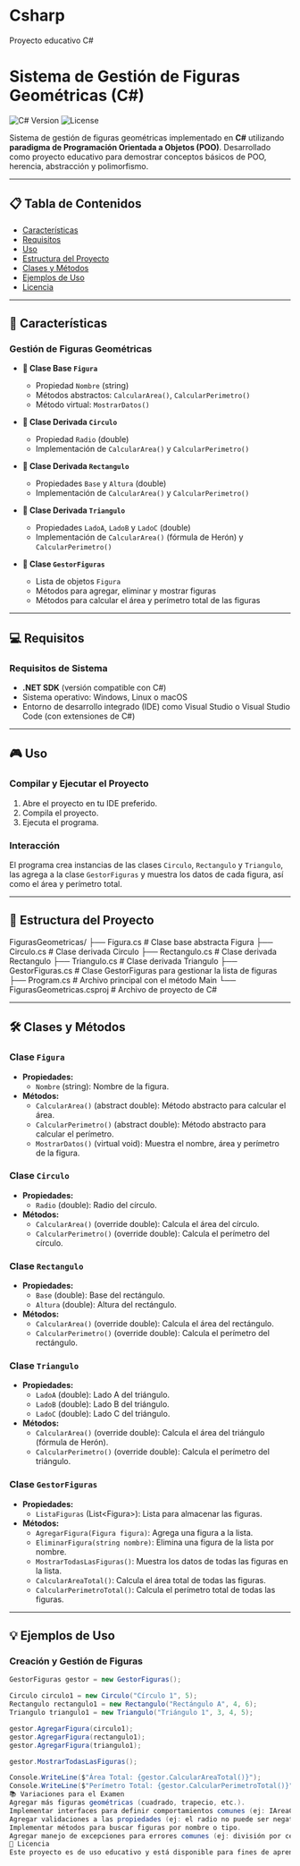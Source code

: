 # Csharp
Proyecto educativo C#
# Sistema de Gestión de Figuras Geométricas (C#)

![C# Version](https://img.shields.io/badge/c%23--blue)
![License](https://img.shields.io/badge/license-Educational-green)

Sistema de gestión de figuras geométricas implementado en **C#** utilizando **paradigma de Programación Orientada a Objetos (POO)**. Desarrollado como proyecto educativo para demostrar conceptos básicos de POO, herencia, abstracción y polimorfismo.

---

## 📋 Tabla de Contenidos

- [Características](#características)
- [Requisitos](#requisitos)
- [Uso](#uso)
- [Estructura del Proyecto](#estructura-del-proyecto)
- [Clases y Métodos](#clases-y-métodos)
- [Ejemplos de Uso](#ejemplos-de-uso)
- [Licencia](#licencia)

---

## 🎯 Características

### Gestión de Figuras Geométricas

- **📐 Clase Base `Figura`**
  - Propiedad `Nombre` (string)
  - Métodos abstractos: `CalcularArea()`, `CalcularPerimetro()`
  - Método virtual: `MostrarDatos()`

- **🔵 Clase Derivada `Circulo`**
  - Propiedad `Radio` (double)
  - Implementación de `CalcularArea()` y `CalcularPerimetro()`

- **📏 Clase Derivada `Rectangulo`**
  - Propiedades `Base` y `Altura` (double)
  - Implementación de `CalcularArea()` y `CalcularPerimetro()`

- **📐 Clase Derivada `Triangulo`**
  - Propiedades `LadoA`, `LadoB` y `LadoC` (double)
  - Implementación de `CalcularArea()` (fórmula de Herón) y `CalcularPerimetro()`

- **🧮 Clase `GestorFiguras`**
  - Lista de objetos `Figura`
  - Métodos para agregar, eliminar y mostrar figuras
  - Métodos para calcular el área y perímetro total de las figuras

---

## 💻 Requisitos

### Requisitos de Sistema

- **.NET SDK** (versión compatible con C#)
- Sistema operativo: Windows, Linux o macOS
- Entorno de desarrollo integrado (IDE) como Visual Studio o Visual Studio Code (con extensiones de C#)

---

## 🎮 Uso

### Compilar y Ejecutar el Proyecto

1.  Abre el proyecto en tu IDE preferido.
2.  Compila el proyecto.
3.  Ejecuta el programa.

### Interacción

El programa crea instancias de las clases `Circulo`, `Rectangulo` y `Triangulo`, las agrega a la clase `GestorFiguras` y muestra los datos de cada figura, así como el área y perímetro total.

---

## 📁 Estructura del Proyecto
FigurasGeometricas/ ├── Figura.cs # Clase base abstracta Figura ├── Circulo.cs # Clase derivada Circulo ├── Rectangulo.cs # Clase derivada Rectangulo ├── Triangulo.cs # Clase derivada Triangulo ├── GestorFiguras.cs # Clase GestorFiguras para gestionar la lista de figuras ├── Program.cs # Archivo principal con el método Main └── FigurasGeometricas.csproj # Archivo de proyecto de C#


---

## 🛠️ Clases y Métodos

### Clase `Figura`

-   **Propiedades:**
    -   `Nombre` (string): Nombre de la figura.
-   **Métodos:**
    -   `CalcularArea()` (abstract double): Método abstracto para calcular el área.
    -   `CalcularPerimetro()` (abstract double): Método abstracto para calcular el perímetro.
    -   `MostrarDatos()` (virtual void): Muestra el nombre, área y perímetro de la figura.

### Clase `Circulo`

-   **Propiedades:**
    -   `Radio` (double): Radio del círculo.
-   **Métodos:**
    -   `CalcularArea()` (override double): Calcula el área del círculo.
    -   `CalcularPerimetro()` (override double): Calcula el perímetro del círculo.

### Clase `Rectangulo`

-   **Propiedades:**
    -   `Base` (double): Base del rectángulo.
    -   `Altura` (double): Altura del rectángulo.
-   **Métodos:**
    -   `CalcularArea()` (override double): Calcula el área del rectángulo.
    -   `CalcularPerimetro()` (override double): Calcula el perímetro del rectángulo.

### Clase `Triangulo`

-   **Propiedades:**
    -   `LadoA` (double): Lado A del triángulo.
    -   `LadoB` (double): Lado B del triángulo.
    -   `LadoC` (double): Lado C del triángulo.
-   **Métodos:**
    -   `CalcularArea()` (override double): Calcula el área del triángulo (fórmula de Herón).
    -   `CalcularPerimetro()` (override double): Calcula el perímetro del triángulo.

### Clase `GestorFiguras`

-   **Propiedades:**
    -   `ListaFiguras` (List\<Figura>): Lista para almacenar las figuras.
-   **Métodos:**
    -   `AgregarFigura(Figura figura)`: Agrega una figura a la lista.
    -   `EliminarFigura(string nombre)`: Elimina una figura de la lista por nombre.
    -   `MostrarTodasLasFiguras()`: Muestra los datos de todas las figuras en la lista.
    -   `CalcularAreaTotal()`: Calcula el área total de todas las figuras.
    -   `CalcularPerimetroTotal()`: Calcula el perímetro total de todas las figuras.

---

## 💡 Ejemplos de Uso

### Creación y Gestión de Figuras

```csharp
GestorFiguras gestor = new GestorFiguras();

Circulo circulo1 = new Circulo("Círculo 1", 5);
Rectangulo rectangulo1 = new Rectangulo("Rectángulo A", 4, 6);
Triangulo triangulo1 = new Triangulo("Triángulo 1", 3, 4, 5);

gestor.AgregarFigura(circulo1);
gestor.AgregarFigura(rectangulo1);
gestor.AgregarFigura(triangulo1);

gestor.MostrarTodasLasFiguras();

Console.WriteLine($"Área Total: {gestor.CalcularAreaTotal()}");
Console.WriteLine($"Perímetro Total: {gestor.CalcularPerimetroTotal()}");
📚 Variaciones para el Examen
Agregar más figuras geométricas (cuadrado, trapecio, etc.).
Implementar interfaces para definir comportamientos comunes (ej: IAreaCalculable, IPerimetroCalculable).
Agregar validaciones a las propiedades (ej: el radio no puede ser negativo).
Implementar métodos para buscar figuras por nombre o tipo.
Agregar manejo de excepciones para errores comunes (ej: división por cero, formato incorrecto).
📄 Licencia
Este proyecto es de uso educativo y está disponible para fines de aprendizaje. Desarrollado como proyecto educativo de Programación Orientada a Objetos en C#
